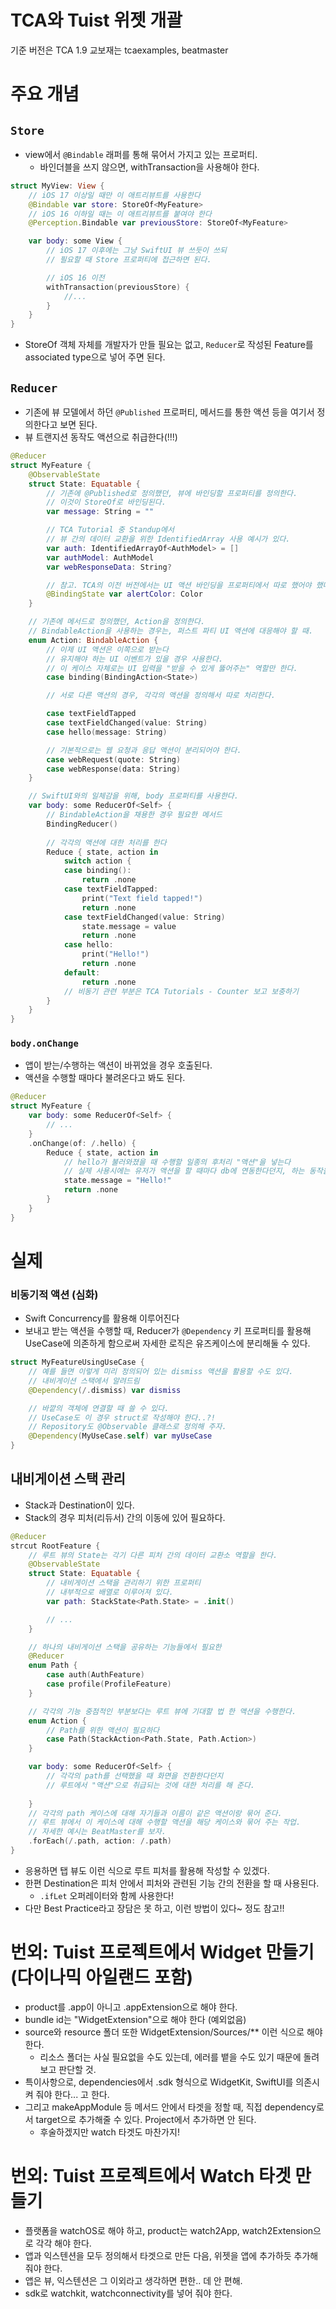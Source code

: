# TCA와 Tuist 위젯 개괄

기준 버전은 TCA 1.9
교보재는 tcaexamples, beatmaster
# 주요 개념
## `Store`
- view에서 `@Bindable` 래퍼를 통해 묶어서 가지고 있는 프로퍼티.
    - 바인더블을 쓰지 않으면, withTransaction을 사용해야 한다.
``` swift
struct MyView: View {
	// iOS 17 이상일 때만 이 애트리뷰트를 사용한다
	@Bindable var store: StoreOf<MyFeature>
	// iOS 16 이하일 때는 이 애트리뷰트를 붙여야 한다
	@Perception.Bindable var previousStore: StoreOf<MyFeature>

	var body: some View {
		// iOS 17 이후에는 그냥 SwiftUI 뷰 쓰듯이 쓰되
		// 필요할 때 Store 프로퍼티에 접근하면 된다.

		// iOS 16 이전
		withTransaction(previousStore) {
			//...
		}
	}
}
```
- StoreOf 객체 자체를 개발자가 만들 필요는 없고, `Reducer`로 작성된 Feature를 associated type으로 넣어 주면 된다.
## `Reducer`
- 기존에 뷰 모델에서 하던 `@Published` 프로퍼티, 메서드를 통한 액션 등을 여기서 정의한다고 보면 된다.
- 뷰 트랜지션 동작도 액션으로 취급한다(!!!)
``` swift
@Reducer
struct MyFeature {
	@ObservableState
	struct State: Equatable {
		// 기존에 @Published로 정의했던, 뷰에 바인딩할 프로퍼티를 정의한다.
		// 이것이 StoreOf로 바인딩된다.
		var message: String = ""

		// TCA Tutorial 중 Standup에서
		// 뷰 간의 데이터 교환을 위한 IdentifiedArray 사용 예시가 있다.
		var auth: IdentifiedArrayOf<AuthModel> = []
		var authModel: AuthModel
		var webResponseData: String?

		// 참고. TCA의 이전 버전에서는 UI 액션 바인딩을 프로퍼티에서 따로 했어야 했다.
		@BindingState var alertColor: Color
	}

	// 기존에 메서드로 정의했던, Action을 정의한다.
	// BindableAction을 사용하는 경우는, 퍼스트 파티 UI 액션에 대응해야 할 때.
	enum Action: BindableAction {
		// 이제 UI 액션은 이쪽으로 받는다
		// 유지해야 하는 UI 이벤트가 있을 경우 사용한다.
		// 이 케이스 자체로는 UI 입력을 "받을 수 있게 뚫어주는" 역할만 한다.
		case binding(BindingAction<State>)

		// 서로 다른 액션의 경우, 각각의 액션을 정의해서 따로 처리한다.

		case textFieldTapped
		case textFieldChanged(value: String)
		case hello(message: String)

		// 기본적으로는 웹 요청과 응답 액션이 분리되어야 한다.
		case webRequest(quote: String)
		case webResponse(data: String)
	}

	// SwiftUI와의 일체감을 위해, body 프로퍼티를 사용한다.
	var body: some ReducerOf<Self> {
		// BindableAction을 채용한 경우 필요한 메서드
		BindingReducer()
	
		// 각각의 액션에 대한 처리를 한다
		Reduce { state, action in 
			switch action {
			case binding():
				return .none
			case textFieldTapped:
				print("Text field tapped!")
				return .none
			case textFieldChanged(value: String)
				state.message = value
				return .none
			case hello:
				print("Hello!")
				return .none
			default:
				return .none
			// 비동기 관련 부분은 TCA Tutorials - Counter 보고 보충하기
		}
	}
}
```
### `body.onChange`
- 앱이 받는/수행하는 액션이 바뀌었을 경우 호출된다.
- 액션을 수행할 때마다 불려온다고 봐도 된다.
``` swift
@Reducer
struct MyFeature {
	var body: some ReducerOf<Self> {
		// ...
	}
	.onChange(of: /.hello) {
		Reduce { state, action in 
			// hello가 불러와졌을 때 수행할 일종의 후처리 "액션"을 넣는다
			// 실제 사용시에는 유저가 액션을 할 때마다 db에 연동한다던지, 하는 동작을 할 수 있다.
			state.message = "Hello!"
			return .none
		}
	}
}
```
# 실제
### 비동기적 액션 (심화)
- Swift Concurrency를 활용해 이루어진다
- 보내고 받는 액션을 수행할 때, Reducer가 `@Dependency` 키 프로퍼티를 활용해 UseCase에 의존하게 함으로써 자세한 로직은 유즈케이스에 분리해둘 수 있다.
```swift
struct MyFeatureUsingUseCase {
	// 예를 들면 이렇게 미리 정의되어 있는 dismiss 액션을 활용할 수도 있다.
	// 내비게이션 스택에서 알려드림
	@Dependency(/.dismiss) var dismiss

	// 바깥의 객체에 연결할 때 쓸 수 있다.
	// UseCase도 이 경우 struct로 작성해야 한다..?!
	// Repository도 @Observable 클래스로 정의해 주자.
	@Dependency(MyUseCase.self) var myUseCase
}
```
## 내비게이션 스택 관리
- Stack과 Destination이 있다.
- Stack의 경우 피처(리듀서) 간의 이동에 있어 필요하다.
```swift
@Reducer
strcut RootFeature {
	// 루트 뷰의 State는 각기 다른 피처 간의 데이터 교환소 역할을 한다.
	@ObservableState
	struct State: Equatable {
		// 내비게이션 스택을 관리하기 위한 프로퍼티
		// 내부적으로 배열로 이루어져 있다.
		var path: StackState<Path.State> = .init()

		// ...
	}

	// 하나의 내비게이션 스택을 공유하는 기능들에서 필요한
	@Reducer
	enum Path {
		case auth(AuthFeature)
		case profile(ProfileFeature)
	}

	// 각각의 기능 중점적인 부분보다는 루트 뷰에 기대할 법 한 액션을 수행한다.
	enum Action {
		// Path를 위한 액션이 필요하다
		case Path(StackAction<Path.State, Path.Action>)
	}

	var body: some ReducerOf<Self> {
		// 각각의 path를 선택했을 때 화면을 전환한다던지
		// 루트에서 "액션"으로 취급되는 것에 대한 처리를 해 준다.
		
	}
	// 각각의 path 케이스에 대해 자기들과 이름이 같은 액션이랑 묶어 준다.
	// 루트 뷰에서 이 케이스에 대해 수행할 액션을 해당 케이스와 묶어 주는 작업.
	// 자세한 예시는 BeatMaster를 보자.
	.forEach(/.path, action: /.path)
}
```
- 응용하면 탭 뷰도 이런 식으로 루트 피처를 활용해 작성할 수 있겠다.
- 한편 Destination은 피처 안에서 피처와 관련된 기능 간의 전환을 할 때 사용된다.
    - `.ifLet` 오퍼레이터와 함께 사용한다!
- 다만 Best Practice라고 장담은 못 하고, 이런 방법이 있다~ 정도 참고!!
# 번외: Tuist 프로젝트에서 Widget 만들기 (다이나믹 아일랜드 포함)
- product를 .app이 아니고 .appExtension으로 해야 한다.
- bundle id는 "WidgetExtension"으로 해야 한다 (예외없음)
- source와 resource 폴더 또한 WidgetExtension/Sources/** 이런 식으로 해야 한다.
    - 리소스 폴더는 사실 필요없을 수도 있는데, 에러를 뱉을 수도 있기 때문에 돌려 보고 판단할 것.
- 특이사항으로, dependencies에서 .sdk 형식으로 WidgetKit, SwiftUI를 의존시켜 줘야 한다... 고 한다.
- 그리고 makeAppModule 등 메서드 안에서 타겟을 정할 때, 직접 dependency로서 target으로 추가해줄 수 있다. Project에서 추가하면 안 된다.
    - 후술하겠지만 watch 타겟도 마찬가지!
# 번외: Tuist 프로젝트에서 Watch 타겟 만들기
- 플랫폼을 watchOS로 해야 하고, product는 watch2App, watch2Extension으로 각각 해야 한다.
- 앱과 익스텐션을 모두 정의해서 타겟으로 만든 다음, 위젯을 앱에 추가하듯 추가해줘야 한다.
- 앱은 뷰, 익스텐션은 그 이외라고 생각하면 편한.. 데 안 편해.
- sdk로 watchkit, watchconnectivity를 넣어 줘야 한다.